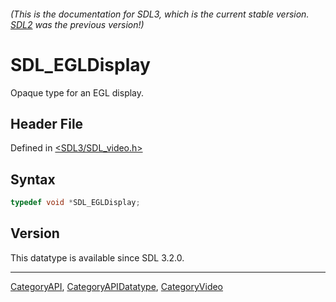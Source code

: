 ###### (This is the documentation for SDL3, which is the current stable version. [SDL2](https://wiki.libsdl.org/SDL2/) was the previous version!)
# SDL_EGLDisplay

Opaque type for an EGL display.

## Header File

Defined in [<SDL3/SDL_video.h>](https://github.com/libsdl-org/SDL/blob/main/include/SDL3/SDL_video.h)

## Syntax

```c
typedef void *SDL_EGLDisplay;
```

## Version

This datatype is available since SDL 3.2.0.

----
[CategoryAPI](CategoryAPI), [CategoryAPIDatatype](CategoryAPIDatatype), [CategoryVideo](CategoryVideo)

